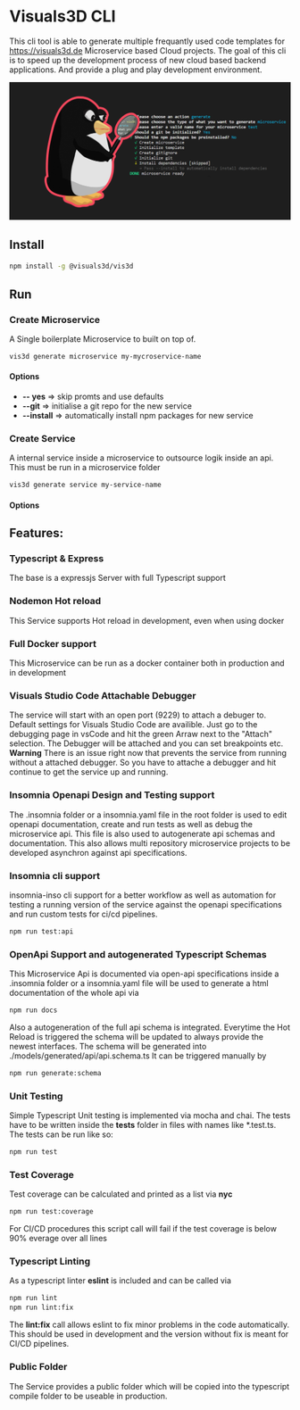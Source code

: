 # Visuals3D CLI 


This cli tool is able to generate multiple frequantly used code templates for https://visuals3d.de Microservice based Cloud projects. The goal of this cli is to speed up the development process of new cloud based backend applications. And provide a plug and play development environment.



![](https://raw.githubusercontent.com/Visuals3D/vis3d/master/images/thumbnail.jpg)



## Install

```bash
npm install -g @visuals3d/vis3d
```



## Run 

### Create Microservice

A Single boilerplate Microservice to built on top of.

```bash
vis3d generate microservice my-mycroservice-name 
```

#### Options

- **-- yes**  => skip promts and use defaults
- **--git** => initialise a git repo for the new service
- **--install** => automatically install npm packages for new service


### Create Service

A internal service inside a microservice to outsource logik inside an api. This must be run in a microservice folder

```bash
vis3d generate service my-service-name 
```

#### Options






## Features:



### Typescript & Express

The base is a expressjs Server with full Typescript support

### Nodemon Hot reload

This Service supports Hot reload in development, even when using docker





### Full Docker support

This Microservice can be run as a docker container both in production and in development





### Visuals Studio Code Attachable Debugger

The service will start with an open port (9229) to attach a debuger to. Default settings for Visuals Studio Code are availible. Just go to the debugging page in vsCode and hit the green Arraw next to the "Attach" selection. The Debugger will be attached and you can set breakpoints etc. 
**Warning** There is an issue right now that prevents the service from running without a attached debugger. So you have to attache a debugger and hit continue to get the service up and running.





### Insomnia Openapi Design and Testing support

The .insomnia folder or a insomnia.yaml file in the root folder is used to edit openapi documentation, create and run tests as well as debug the microservice api. 
This file is also used to autogenerate api schemas and documentation.
This also allows multi repository microservice projects to be developed asynchron against api specifications.





### Insomnia cli support 

insomnia-inso cli support for a better workflow as well as automation for testing a running version of the service against the openapi specifications and run custom tests for ci/cd pipelines.

```bash
npm run test:api
```





### OpenApi Support and autogenerated Typescript Schemas

This Microservice Api is documented via open-api specifications inside a .insomnia folder or a insomnia.yaml file will be used to generate a html documentation of the whole api via 

```bash
npm run docs
```

Also a autogeneration of the full api schema is integrated. Everytime the Hot Reload is triggered the schema will be updated to always provide the newest interfaces.
The schema will be generated into ./models/generated/api/api.schema.ts
It can be triggered manually by

```bash
npm run generate:schema
```





### Unit Testing

Simple Typescript Unit testing is implemented via mocha and chai. The tests have to be written inside the **tests** folder in files with names like *.test.ts. The tests can be run like so:

```bash
npm run test
```



### Test Coverage

Test coverage can be calculated and printed as a list via **nyc**

```bash
npm run test:coverage
```

For CI/CD procedures this script call will fail if the test coverage is below 90% everage over all lines



### Typescript Linting

As a typescript linter **eslint** is included and can be called via

```bash
npm run lint
npm run lint:fix
```

The **lint:fix** call allows eslint to fix minor problems in the code automatically. This should be used in development and the version without fix is meant for CI/CD pipelines.



### Public Folder

The Service provides a public folder which will be copied into the typescript compile folder to be useable in production.





